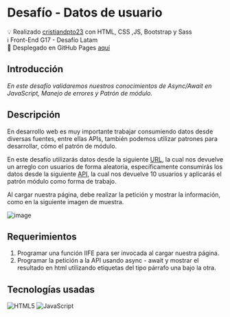 # Desafío - Datos de usuario

💡   Realizado [cristiandpto23](https://github.com/cristiandpto23) con HTML, CSS ,JS, Bootstrap y Sass<br>
ℹ Front-End G17 - Desafío Latam<br>
🔗 Desplegado en GitHub Pages [aquí](https://cristiandpto23.github.io/desafio-datos-de-usuario/)<br>
## Introducción

_En este desafío validaremos nuestros conocimientos de Async/Await en JavaScript, Manejo de errores y Patrón de módulo._

## Descripción

En desarrollo web es muy importante trabajar consumiendo datos desde diversas fuentes, entre ellas APIs, también podemos utilizar patrones para desarrollar, cómo el patrón de módulo.

En este desafío utilizarás datos desde la siguiente [URL](https://randomuser.me/), la cual nos devuelve un arreglo con usuarios de forma aleatoria, específicamente consumirás los datos desde la siguiente [API](https://randomuser.me/api/?results=5000), la cual nos devuelve 10 usuarios y aplicarás el patrón módulo como forma de trabajo. <br>

Al cargar nuestra página, debe realizar la petición y mostrar la información, como en la siguiente imagen de muestra. 

![image](https://github.com/user-attachments/assets/e04c293d-6d9b-471c-9b0a-6d02eec5385c)


## Requerimientos
1. Programar una función IIFE para ser invocada al cargar nuestra página.
2. Programar la petición a la API usando async - await y mostrar el resultado en html utilizando etiquetas del tipo párrafo una bajo la otra. 

## Tecnologías usadas

![HTML5](https://img.shields.io/badge/HTML5-E34F26?style=for-the-badge&logo=html5&logoColor=white) ![JavaScript](https://img.shields.io/badge/JavaScript-323330?style=for-the-badge&logo=javascript&logoColor=F7DF1E) 
